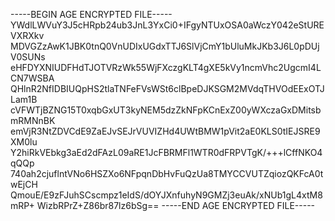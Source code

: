 -----BEGIN AGE ENCRYPTED FILE-----
YWdlLWVuY3J5cHRpb24ub3JnL3YxCi0+IFgyNTUxOSA0aWczY042eStUREVXRXkv
MDVGZzAwK1JBK0tnQ0VnUDIxUGdxTTJ6SlVjCmY1bUluMkJKb3J6L0pDUjV0SUNs
eHFDYXNIUDFHdTJOTVRzWk55WjFXczgKLT4gXE5kVy1ncmVhc2UgcmI4LCN7WSBA
QHlnR2NfIDBIUQpHS2tlaTNFeFVsWSt6clBpeDJKSGM2MVdqTHVOdEExOTJLam1B
cVFWTjBZNG15T0xqbGxUT3kyNEM5dzZkNFpKCnExZ00yWXczaGxDMitsbmRMNnBK
emVjR3NtZDVCdE9ZaEJvSEJrVUVIZHd4UWtBMW1pVit2aE0KLS0tIEJSRE9XM0lu
Y2hiRkVEbkg3aEd2dFAzL09aRE1JcFBRMFl1WTR0dFRPVTgK/+++lCffNKO4qQQp
740ah2cjuflntVNo6HSZXo6NFpqnDbHvFuQzUa8TMYCCVUTZqiozQKFcA0twEjCH
QmouE/E9zFJuhSCscmpz1eIdS/dOYJXnfuhyN9GMZj3euAk/xNUb1gL4xtM8mRP+
WizbRPrZ+Z86br87lz6bSg==
-----END AGE ENCRYPTED FILE-----
